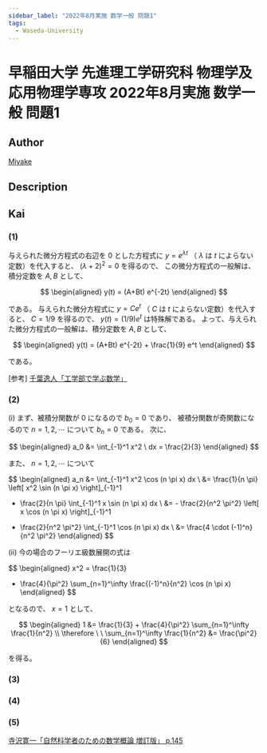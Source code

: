 ```yaml
---
sidebar_label: "2022年8月実施 数学一般 問題1"
tags:
  - Waseda-University
---
```

# 早稲田大学 先進理工学研究科 物理学及応用物理学専攻 2022年8月実施 数学一般 問題1

## **Author**
[Miyake](https://miyake.github.io/exams/index.html)

## **Description**

## **Kai**
### (1)
与えられた微分方程式の右辺を $0$ とした方程式に
$y = e^{\lambda t}$ （ $\lambda$ は $t$ によらない定数）を代入すると、
$(\lambda + 2)^2 = 0$ を得るので、
この微分方程式の一般解は、積分定数を $A, B$ として、

$$
\begin{aligned}
y(t) = (A+Bt) e^{-2t}
\end{aligned}
$$

である。
与えられた微分方程式に
$y = C e^t$ （ $C$ は $t$ によらない定数）を代入すると、
$C = 1/9$ を得るので、
$y(t) = (1/9) e^t$ は特殊解である。
よって、与えられた微分方程式の一般解は、積分定数を $A, B$ として、

$$
\begin{aligned}
y(t) = (A+Bt) e^{-2t} + \frac{1}{9} e^t
\end{aligned}
$$

である。

<p>
[参考]
<a href="https://www.amazon.co.jp/dp/490381419X/ref=nosim?tag=msscee0a-22">
千葉逸人「工学部で学ぶ数学」
</a>
</p>

### (2)
(i) まず、被積分関数が $0$ になるので $b_0=0$ であり、
被積分関数が奇関数になるので $n = 1, 2, \cdots$ について $b_n=0$ である。
次に、

$$
  \begin{aligned}
  a_0
  &= \int_{-1}^1 x^2 \ dx
  = \frac{2}{3}
  \end{aligned}
$$

また、 $n = 1, 2, \cdots$ について

$$
  \begin{aligned}
  a_n
  &= \int_{-1}^1 x^2 \cos (n \pi x) dx
  \\
  &= \frac{1}{n \pi} \left[ x^2 \sin (n \pi x) \right]_{-1}^1
  - \frac{2}{n \pi} \int_{-1}^1 x \sin (n \pi x) dx
  \\
  &= - \frac{2}{n^2 \pi^2} \left[ x \cos (n \pi x) \right]_{-1}^1
  + \frac{2}{n^2 \pi^2} \int_{-1}^1 \cos (n \pi x) dx
  \\
  &= \frac{4 \cdot (-1)^n}{n^2 \pi^2}
  \end{aligned}
$$

(ii) 今の場合のフーリエ級数展開の式は

$$
  \begin{aligned}
  x^2 = \frac{1}{3}
  + \frac{4}{\pi^2} \sum_{n=1}^\infty \frac{(-1)^n}{n^2} \cos (n \pi x)
  \end{aligned}
$$

となるので、 $x=1$ として、

$$
  \begin{aligned}
  1 &= \frac{1}{3} + \frac{4}{\pi^2} \sum_{n=1}^\infty \frac{1}{n^2}
  \\
  \therefore \ \ 
  \sum_{n=1}^\infty \frac{1}{n^2} &= \frac{\pi^2}{6}
  \end{aligned}
$$

を得る。

### (3)

### (4)

### (5)

<p>
<a href="https://www.amazon.co.jp/dp/4000054805/ref=nosim?tag=msscee0a-22">
寺沢寛一「自然科学者のための数学概論 増訂版」 p.145
</a>
</p>